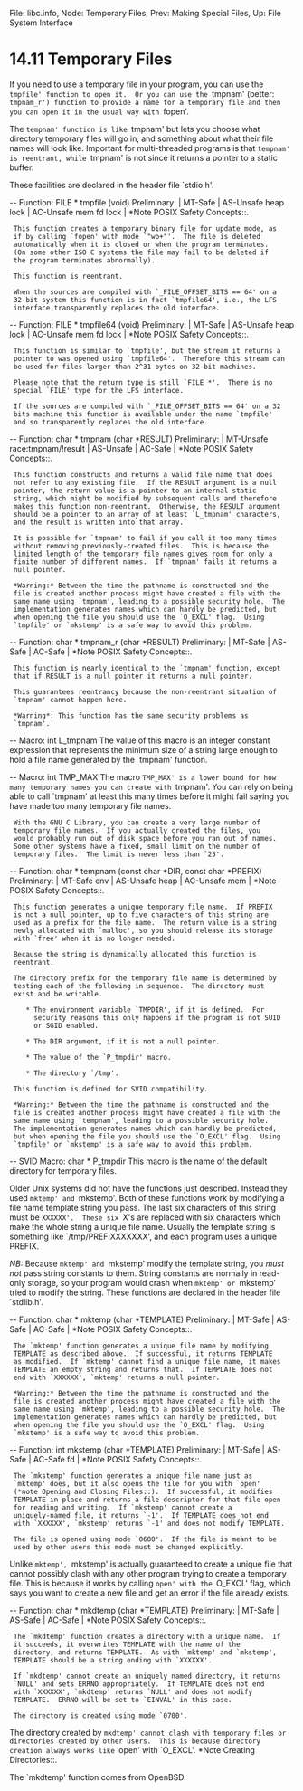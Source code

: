 File: libc.info,  Node: Temporary Files,  Prev: Making Special Files,  Up: File System Interface

14.11 Temporary Files
=====================

If you need to use a temporary file in your program, you can use the
`tmpfile' function to open it.  Or you can use the `tmpnam' (better:
`tmpnam_r') function to provide a name for a temporary file and then
you can open it in the usual way with `fopen'.

   The `tempnam' function is like `tmpnam' but lets you choose what
directory temporary files will go in, and something about what their
file names will look like.  Important for multi-threaded programs is
that `tempnam' is reentrant, while `tmpnam' is not since it returns a
pointer to a static buffer.

   These facilities are declared in the header file `stdio.h'.  

 -- Function: FILE * tmpfile (void)
     Preliminary: | MT-Safe | AS-Unsafe heap lock | AC-Unsafe mem fd
     lock | *Note POSIX Safety Concepts::.

     This function creates a temporary binary file for update mode, as
     if by calling `fopen' with mode `"wb+"'.  The file is deleted
     automatically when it is closed or when the program terminates.
     (On some other ISO C systems the file may fail to be deleted if
     the program terminates abnormally).

     This function is reentrant.

     When the sources are compiled with `_FILE_OFFSET_BITS == 64' on a
     32-bit system this function is in fact `tmpfile64', i.e., the LFS
     interface transparently replaces the old interface.

 -- Function: FILE * tmpfile64 (void)
     Preliminary: | MT-Safe | AS-Unsafe heap lock | AC-Unsafe mem fd
     lock | *Note POSIX Safety Concepts::.

     This function is similar to `tmpfile', but the stream it returns a
     pointer to was opened using `tmpfile64'.  Therefore this stream can
     be used for files larger than 2^31 bytes on 32-bit machines.

     Please note that the return type is still `FILE *'.  There is no
     special `FILE' type for the LFS interface.

     If the sources are compiled with `_FILE_OFFSET_BITS == 64' on a 32
     bits machine this function is available under the name `tmpfile'
     and so transparently replaces the old interface.

 -- Function: char * tmpnam (char *RESULT)
     Preliminary: | MT-Unsafe race:tmpnam/!result | AS-Unsafe | AC-Safe
     | *Note POSIX Safety Concepts::.

     This function constructs and returns a valid file name that does
     not refer to any existing file.  If the RESULT argument is a null
     pointer, the return value is a pointer to an internal static
     string, which might be modified by subsequent calls and therefore
     makes this function non-reentrant.  Otherwise, the RESULT argument
     should be a pointer to an array of at least `L_tmpnam' characters,
     and the result is written into that array.

     It is possible for `tmpnam' to fail if you call it too many times
     without removing previously-created files.  This is because the
     limited length of the temporary file names gives room for only a
     finite number of different names.  If `tmpnam' fails it returns a
     null pointer.

     *Warning:* Between the time the pathname is constructed and the
     file is created another process might have created a file with the
     same name using `tmpnam', leading to a possible security hole.  The
     implementation generates names which can hardly be predicted, but
     when opening the file you should use the `O_EXCL' flag.  Using
     `tmpfile' or `mkstemp' is a safe way to avoid this problem.

 -- Function: char * tmpnam_r (char *RESULT)
     Preliminary: | MT-Safe | AS-Safe | AC-Safe | *Note POSIX Safety
     Concepts::.

     This function is nearly identical to the `tmpnam' function, except
     that if RESULT is a null pointer it returns a null pointer.

     This guarantees reentrancy because the non-reentrant situation of
     `tmpnam' cannot happen here.

     *Warning*: This function has the same security problems as
     `tmpnam'.

 -- Macro: int L_tmpnam
     The value of this macro is an integer constant expression that
     represents the minimum size of a string large enough to hold a
     file name generated by the `tmpnam' function.

 -- Macro: int TMP_MAX
     The macro `TMP_MAX' is a lower bound for how many temporary names
     you can create with `tmpnam'.  You can rely on being able to call
     `tmpnam' at least this many times before it might fail saying you
     have made too many temporary file names.

     With the GNU C Library, you can create a very large number of
     temporary file names.  If you actually created the files, you
     would probably run out of disk space before you ran out of names.
     Some other systems have a fixed, small limit on the number of
     temporary files.  The limit is never less than `25'.

 -- Function: char * tempnam (const char *DIR, const char *PREFIX)
     Preliminary: | MT-Safe env | AS-Unsafe heap | AC-Unsafe mem |
     *Note POSIX Safety Concepts::.

     This function generates a unique temporary file name.  If PREFIX
     is not a null pointer, up to five characters of this string are
     used as a prefix for the file name.  The return value is a string
     newly allocated with `malloc', so you should release its storage
     with `free' when it is no longer needed.

     Because the string is dynamically allocated this function is
     reentrant.

     The directory prefix for the temporary file name is determined by
     testing each of the following in sequence.  The directory must
     exist and be writable.

        * The environment variable `TMPDIR', if it is defined.  For
          security reasons this only happens if the program is not SUID
          or SGID enabled.

        * The DIR argument, if it is not a null pointer.

        * The value of the `P_tmpdir' macro.

        * The directory `/tmp'.

     This function is defined for SVID compatibility.

     *Warning:* Between the time the pathname is constructed and the
     file is created another process might have created a file with the
     same name using `tempnam', leading to a possible security hole.
     The implementation generates names which can hardly be predicted,
     but when opening the file you should use the `O_EXCL' flag.  Using
     `tmpfile' or `mkstemp' is a safe way to avoid this problem.
   
 -- SVID Macro: char * P_tmpdir
     This macro is the name of the default directory for temporary
     files.

   Older Unix systems did not have the functions just described.
Instead they used `mktemp' and `mkstemp'.  Both of these functions work
by modifying a file name template string you pass.  The last six
characters of this string must be `XXXXXX'.  These six `X's are
replaced with six characters which make the whole string a unique file
name.  Usually the template string is something like
`/tmp/PREFIXXXXXXX', and each program uses a unique PREFIX.

   *NB:* Because `mktemp' and `mkstemp' modify the template string, you
_must not_ pass string constants to them.  String constants are
normally in read-only storage, so your program would crash when
`mktemp' or `mkstemp' tried to modify the string.  These functions are
declared in the header file `stdlib.h'.  

 -- Function: char * mktemp (char *TEMPLATE)
     Preliminary: | MT-Safe | AS-Safe | AC-Safe | *Note POSIX Safety
     Concepts::.

     The `mktemp' function generates a unique file name by modifying
     TEMPLATE as described above.  If successful, it returns TEMPLATE
     as modified.  If `mktemp' cannot find a unique file name, it makes
     TEMPLATE an empty string and returns that.  If TEMPLATE does not
     end with `XXXXXX', `mktemp' returns a null pointer.

     *Warning:* Between the time the pathname is constructed and the
     file is created another process might have created a file with the
     same name using `mktemp', leading to a possible security hole.  The
     implementation generates names which can hardly be predicted, but
     when opening the file you should use the `O_EXCL' flag.  Using
     `mkstemp' is a safe way to avoid this problem.

 -- Function: int mkstemp (char *TEMPLATE)
     Preliminary: | MT-Safe | AS-Safe | AC-Safe fd | *Note POSIX Safety
     Concepts::.

     The `mkstemp' function generates a unique file name just as
     `mktemp' does, but it also opens the file for you with `open'
     (*note Opening and Closing Files::).  If successful, it modifies
     TEMPLATE in place and returns a file descriptor for that file open
     for reading and writing.  If `mkstemp' cannot create a
     uniquely-named file, it returns `-1'.  If TEMPLATE does not end
     with `XXXXXX', `mkstemp' returns `-1' and does not modify TEMPLATE.

     The file is opened using mode `0600'.  If the file is meant to be
     used by other users this mode must be changed explicitly.

   Unlike `mktemp', `mkstemp' is actually guaranteed to create a unique
file that cannot possibly clash with any other program trying to create
a temporary file.  This is because it works by calling `open' with the
`O_EXCL' flag, which says you want to create a new file and get an
error if the file already exists.

 -- Function: char * mkdtemp (char *TEMPLATE)
     Preliminary: | MT-Safe | AS-Safe | AC-Safe | *Note POSIX Safety
     Concepts::.

     The `mkdtemp' function creates a directory with a unique name.  If
     it succeeds, it overwrites TEMPLATE with the name of the
     directory, and returns TEMPLATE.  As with `mktemp' and `mkstemp',
     TEMPLATE should be a string ending with `XXXXXX'.

     If `mkdtemp' cannot create an uniquely named directory, it returns
     `NULL' and sets ERRNO appropriately.  If TEMPLATE does not end
     with `XXXXXX', `mkdtemp' returns `NULL' and does not modify
     TEMPLATE.  ERRNO will be set to `EINVAL' in this case.

     The directory is created using mode `0700'.

   The directory created by `mkdtemp' cannot clash with temporary files
or directories created by other users.  This is because directory
creation always works like `open' with `O_EXCL'.  *Note Creating
Directories::.

   The `mkdtemp' function comes from OpenBSD.

